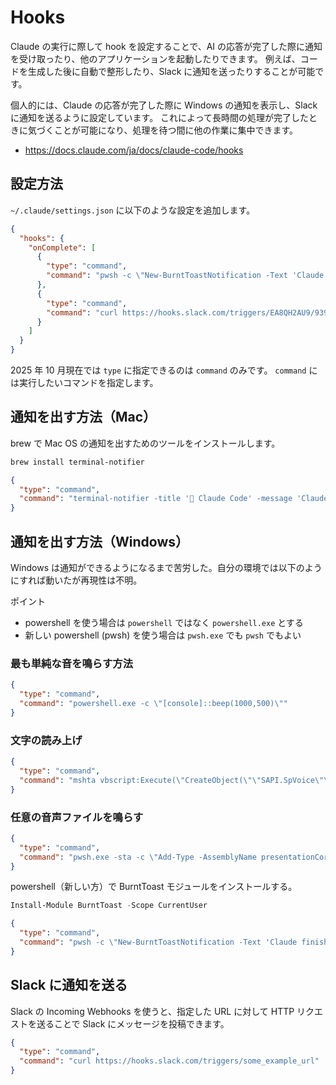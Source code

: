 # Hooks

Claude の実行に際して hook を設定することで、AI の応答が完了した際に通知を受け取ったり、他のアプリケーションを起動したりできます。
例えば、コードを生成した後に自動で整形したり、Slack に通知を送ったりすることが可能です。

個人的には、Claude の応答が完了した際に Windows の通知を表示し、Slack に通知を送るように設定しています。
これによって長時間の処理が完了したときに気づくことが可能になり、処理を待つ間に他の作業に集中できます。

- <https://docs.claude.com/ja/docs/claude-code/hooks>

## 設定方法

`~/.claude/settings.json` に以下のような設定を追加します。

```json
{
  "hooks": {
    "onComplete": [
      {
        "type": "command",
        "command": "pwsh -c \"New-BurntToastNotification -Text 'Claude finished', (Get-Date).ToString('HH:mm:ss')\""
      },
      {
        "type": "command",
        "command": "curl https://hooks.slack.com/triggers/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"
      }
    ]
  }
}
```

2025 年 10 月現在では `type` に指定できるのは `command` のみです。
`command` には実行したいコマンドを指定します。

## 通知を出す方法（Mac）

brew で Mac OS の通知を出すためのツールをインストールします。

```bash
brew install terminal-notifier
```

```json
{
  "type": "command",
  "command": "terminal-notifier -title '🦄 Claude Code' -message 'Claude Code has stopped' -sound Glass"
}
```

## 通知を出す方法（Windows）

Windows は通知ができるようになるまで苦労した。自分の環境では以下のようにすれば動いたが再現性は不明。

ポイント

- powershell を使う場合は `powershell` ではなく `powershell.exe` とする
- 新しい powershell (pwsh) を使う場合は `pwsh.exe` でも `pwsh` でもよい

### 最も単純な音を鳴らす方法

```json
{
  "type": "command",
  "command": "powershell.exe -c \"[console]::beep(1000,500)\""
}
```

### 文字の読み上げ

```json
{
  "type": "command",
  "command": "mshta vbscript:Execute(\"CreateObject(\"\"SAPI.SpVoice\"\").Speak(\"\"クロードが停止しました\"\"):close\")"
}
```

### 任意の音声ファイルを鳴らす

```json
{
  "type": "command",
  "command": "pwsh.exe -sta -c \"Add-Type -AssemblyName presentationCore; $m=New-Object System.Windows.Media.MediaPlayer; $m.Open([uri]'C:\\Path\\to\\your\\sound.mp3'); $m.Play(); Start-Sleep 3\""
}
```

powershell（新しい方）で BurntToast モジュールをインストールする。

```powershell
Install-Module BurntToast -Scope CurrentUser
```

```json
{
  "type": "command",
  "command": "pwsh -c \"New-BurntToastNotification -Text 'Claude finished', (Get-Date).ToString('HH:mm:ss')\""
}
```

## Slack に通知を送る

Slack の Incoming Webhooks を使うと、指定した URL に対して HTTP リクエストを送ることで Slack にメッセージを投稿できます。

```json
{
  "type": "command",
  "command": "curl https://hooks.slack.com/triggers/some_example_url"
}
```
